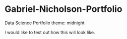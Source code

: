 # Gabriel-Nicholson-Portfolio
Data Science Portfolio
theme: midnight

I would like to test out how this will look like.


